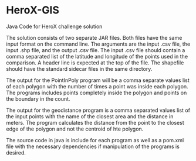 # HeroX-GIS
Java Code for HeroX challenge solution

The solution consists of two separate JAR files.  Both files have the same input format on the command line.  The arguments are the input .csv file, the input .shp file, and the output .csv file.  The input .csv file should contain a comma separated list of the latitude and longitude of the points used in the comparison.  A header line is expected at the top of the file.  The shapefile should have the standard sidecar files in the same directory. 

The output for the PointInPoly program will be a comma separate values list of each polygon with the number of times a point was inside each polygon.  The programs includes points completely inside the polygon and points on the boundary in the count.

The output for the geodistance program is a comma separated values list of the input points with the name of the closest area and the distance in meters.  The program calculates the distance from the point to the closest edge of the polygon and not the centroid of hte polygon.

The source code in java is include for each program as well as a pom.xml file with the necessary dependencies if manipulation of the programs is desired.

